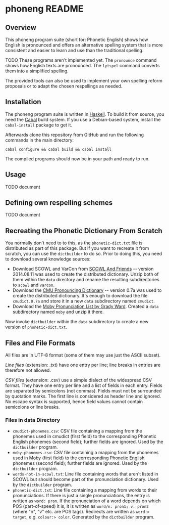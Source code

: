 # phoneng README

## Overview

This phoneng program suite (short for: Phonetic English) shows how English
is pronounced and offers an alternative spelling system that is more
consistent and easier to learn and use than the traditional spelling.

TODO These programs aren't implemented yet.
The `pronounce` command shows how English texts are pronounced. The
`lytspel` command converts them into a simplified spelling.

The provided tools can also be used to implement your own spelling reform
proposals or to adapt the chosen respellings as needed.

## Installation

The phoneng program suite is written in
[Haskell](https://www.haskell.org/haskellwiki/Haskell). To build it from
source, you need the [Cabal](https://www.haskell.org/cabal/) build system.
If you use a Debian-based system, install the `cabal-install` package to
get it.

Afterwards clone this repository from GitHub and run the following commands
in the main directory:

    cabal configure && cabal build && cabal install

The compiled programs should now be in your path and ready to run.

## Usage

TODO document

## Defining own respelling schemes

TODO document

## Recreating the Phonetic Dictionary From Scratch

You normally don't need to to this, as the `phonetic-dict.txt` file is
distributed as part of this package. But if you want to recreate it from
scratch, you can use the `dictbuilder` to do so. Prior to doing this, you need
to download several knowledge sources:

  * Download SCOWL and VarCon from [SCOWL And
    Friends](http://wordlist.aspell.net/) -- version 2014.08.11 was used to
    create the distributed dictionary. Unzip both of them within the `data`
    directory and rename the resulting subdirectories to `scowl` and `varcon`.
  * Download the [CMU Pronouncing
    Dictionary](http://www.speech.cs.cmu.edu/cgi-bin/cmudict) -- version 0.7a
    was used to create the distributed dictionary. It's enough to download the
    file `cmudict.0.7a` and store it in a new `data` subdirectory named
    `cmudict`.
  * Download the [Moby Pronunciation List by Grady
    Ward](http://www.gutenberg.org/ebooks/3205). Created a `data` subdirectory
    named `moby` and unzip it there.

Now invoke `dictbuilder` within the `data` subdirectory to create a new version
of `phonetic-dict.txt`.

## Files and File Formats

All files are in UTF-8 format (some of them may use just the ASCII subset).

*Line files* (extension: .txt) have one entry per line; line breaks in entries
are therefore not allowed.

*CSV files* (extension: .csv) use a simple dialect of the widespread CSV
format. They have one entry per line and a list of fields in each entry.
Fields are separated by semicolons (not commas). Fields must not be surrounded
by quotation marks. The first line is considered as header line and ignored.
No escape syntax is supported, hence field values cannot contain semicolons or
line breaks.

### Files in data Directory

  * `cmudict-phonemes.csv`: CSV file containing a mapping from the phonemes
    used in cmudict (first field) to the corresponding Phonetic English
    phonemes (second field); further fields are ignored. Used by the
    `dictbuilder` program.
  * `moby-phonemes.csv`: CSV file containing a mapping from the phonemes used
    in Moby (first field) to the corresponding Phonetic English phonemes
    (second field); further fields are ignored. Used by the `dictbuilder`
    program.
  * `words-not-in-scowl.txt`: Line file containing words that aren't listed in
    SCOWL but should become part of the pronunciation dictionary. Used by the
    `dictbuilder` program.
  * `phonetic-dict.txt`: Line file containing a mapping from words to their
    pronunciations. If there is just a single pronunciations, the entry is
    written as `word: pron`. If the pronunciation of a word depends on which
    POS (part-of-speed) it is, it is written as `word/n: pron1; v: pron2`
    (where "n", "v" etc. are POS tags). Redirects are written as `word:>
    target`, e.g. `colour:> color`. Generated by the `dictbuilder` program.
